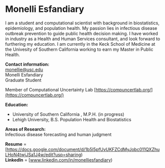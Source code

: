 # Monelli Esfandiary

I am a student and computational scientist with background in biostatistics, epidemiology, and population health. My passion lies in infectious disease outbreak prevention to guide public health decision making. I have worked in industry as a Health and Human Services consultant, and look forward to furthering my education. I am currently in the Keck School of Medicine at the Univesity of Southern California working to earn my Master in Public Health.

**Contact information:**   
monellie@usc.edu   
Monelli Esfandiary   
Graduate Student

Member of Computational Uncertainty Lab 
[https://compuncertlab.org/](https://compuncertlab.org/)

**Education:**   
* University of Southern California , M.P.H. (in progress)
* Lehigh University, B.S. Population Health and Biostatistics

**Areas of Research:**   
Infectious disease forecasting and human judgment

**Resume** = [https://docs.google.com/document/d/1b5l5pfUvUKFZCdMyJobc011QXZhuLHoN4twjJSa1J4w/edit?usp=sharing)                                                                            
**LinkedIn** = [www.linkedin.com/in/monelliesfandiary)
